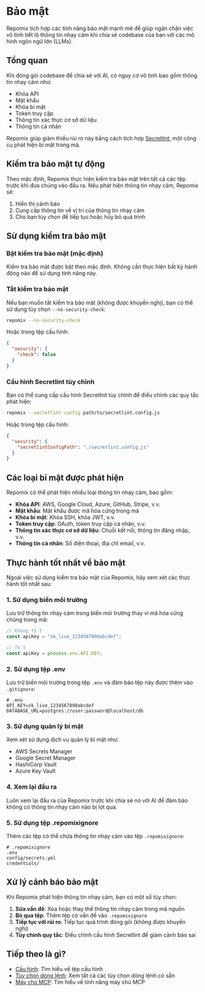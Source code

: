 # Bảo mật

Repomix tích hợp các tính năng bảo mật mạnh mẽ để giúp ngăn chặn việc vô tình tiết lộ thông tin nhạy cảm khi chia sẻ codebase của bạn với các mô hình ngôn ngữ lớn (LLMs).

## Tổng quan

Khi đóng gói codebase để chia sẻ với AI, có nguy cơ vô tình bao gồm thông tin nhạy cảm như:

- Khóa API
- Mật khẩu
- Khóa bí mật
- Token truy cập
- Thông tin xác thực cơ sở dữ liệu
- Thông tin cá nhân

Repomix giúp giảm thiểu rủi ro này bằng cách tích hợp [Secretlint](https://github.com/secretlint/secretlint), một công cụ phát hiện bí mật trong mã.

## Kiểm tra bảo mật tự động

Theo mặc định, Repomix thực hiện kiểm tra bảo mật trên tất cả các tệp trước khi đưa chúng vào đầu ra. Nếu phát hiện thông tin nhạy cảm, Repomix sẽ:

1. Hiển thị cảnh báo
2. Cung cấp thông tin về vị trí của thông tin nhạy cảm
3. Cho bạn tùy chọn để tiếp tục hoặc hủy bỏ quá trình

## Sử dụng kiểm tra bảo mật

### Bật kiểm tra bảo mật (mặc định)

Kiểm tra bảo mật được bật theo mặc định. Không cần thực hiện bất kỳ hành động nào để sử dụng tính năng này.

### Tắt kiểm tra bảo mật

Nếu bạn muốn tắt kiểm tra bảo mật (không được khuyến nghị), bạn có thể sử dụng tùy chọn `--no-security-check`:

```bash
repomix --no-security-check
```

Hoặc trong tệp cấu hình:

```json
{
  "security": {
    "check": false
  }
}
```

### Cấu hình Secretlint tùy chỉnh

Bạn có thể cung cấp cấu hình Secretlint tùy chỉnh để điều chỉnh các quy tắc phát hiện:

```bash
repomix --secretlint-config path/to/secretlint.config.js
```

Hoặc trong tệp cấu hình:

```json
{
  "security": {
    "secretlintConfigPath": "./secretlint.config.js"
  }
}
```

## Các loại bí mật được phát hiện

Repomix có thể phát hiện nhiều loại thông tin nhạy cảm, bao gồm:

- **Khóa API**: AWS, Google Cloud, Azure, GitHub, Stripe, v.v.
- **Mật khẩu**: Mật khẩu được mã hóa cứng trong mã
- **Khóa bí mật**: Khóa SSH, khóa JWT, v.v.
- **Token truy cập**: OAuth, token truy cập cá nhân, v.v.
- **Thông tin xác thực cơ sở dữ liệu**: Chuỗi kết nối, thông tin đăng nhập, v.v.
- **Thông tin cá nhân**: Số điện thoại, địa chỉ email, v.v.

## Thực hành tốt nhất về bảo mật

Ngoài việc sử dụng kiểm tra bảo mật của Repomix, hãy xem xét các thực hành tốt nhất sau:

### 1. Sử dụng biến môi trường

Lưu trữ thông tin nhạy cảm trong biến môi trường thay vì mã hóa cứng chúng trong mã:

```javascript
// Không tốt
const apiKey = "sk_live_1234567890abcdef";

// Tốt
const apiKey = process.env.API_KEY;
```

### 2. Sử dụng tệp .env

Lưu trữ biến môi trường trong tệp `.env` và đảm bảo tệp này được thêm vào `.gitignore`:

```
# .env
API_KEY=sk_live_1234567890abcdef
DATABASE_URL=postgres://user:password@localhost/db
```

### 3. Sử dụng quản lý bí mật

Xem xét sử dụng dịch vụ quản lý bí mật như:
- AWS Secrets Manager
- Google Secret Manager
- HashiCorp Vault
- Azure Key Vault

### 4. Xem lại đầu ra

Luôn xem lại đầu ra của Repomix trước khi chia sẻ nó với AI để đảm bảo không có thông tin nhạy cảm nào bị lọt qua.

### 5. Sử dụng tệp .repomixignore

Thêm các tệp có thể chứa thông tin nhạy cảm vào tệp `.repomixignore`:

```
# .repomixignore
.env
config/secrets.yml
credentials/
```

## Xử lý cảnh báo bảo mật

Khi Repomix phát hiện thông tin nhạy cảm, bạn có một số tùy chọn:

1. **Sửa vấn đề**: Xóa hoặc thay thế thông tin nhạy cảm trong mã nguồn
2. **Bỏ qua tệp**: Thêm tệp có vấn đề vào `.repomixignore`
3. **Tiếp tục với rủi ro**: Tiếp tục quá trình đóng gói (không được khuyến nghị)
4. **Tùy chỉnh quy tắc**: Điều chỉnh cấu hình Secretlint để giảm cảnh báo sai

## Tiếp theo là gì?

- [Cấu hình](configuration.md): Tìm hiểu về tệp cấu hình
- [Tùy chọn dòng lệnh](command-line-options.md): Xem tất cả các tùy chọn dòng lệnh có sẵn
- [Máy chủ MCP](mcp-server.md): Tìm hiểu về tính năng máy chủ MCP
